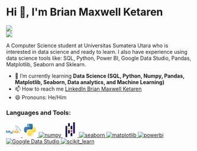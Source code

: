<h1 align="">Hi 👋, I'm Brian Maxwell Ketaren</h1>

<div style="display:flex; flex-direction:column">
  <img width="47%" src="https://github-readme-stats.vercel.app/api/top-langs/?username=brianketaren14&theme=radical"/>
  
  <img width="47%" src="https://github-readme-stats.vercel.app/api?username=brianketaren14&show_icons=true&theme=radical"/>

</div>



<p align="">A Computer Science student at Universitas Sumatera Utara who is interested in data science and ready to learn. I also have experience using data science tools like: SQL, Python, Power BI, Google Data Studio, Pandas, Matplotlib, Seaborn and Sklearn.</h3>

- 🌱 I’m currently learning **Data Science (SQL, Python, Numpy, Pandas, Matplotlib, Seaborn, Data analytics, and Machine Learning)**
- 📫 How to reach me <a href="https://www.linkedin.com/in/brian-maxwell-ketaren/" target="_blank" rel="noreferrer">LinkedIn Brian Maxwell Ketaren</a>
- 😄 Pronouns: He/Him

<p align="left">
</p>

<h3 align="left">Languages and Tools:</h3>
<p align="left"> 
  
  <a href="#" target="_blank" rel="noreferrer"> 
    <img src="https://raw.githubusercontent.com/devicons/devicon/master/icons/mysql/mysql-original-wordmark.svg" alt="mysql" width="40" height="40"/> 
  </a>
   <a href="#" target="_blank" rel="noreferrer"> 
    <img src="https://raw.githubusercontent.com/devicons/devicon/master/icons/python/python-original.svg" alt="python" width="40" height="40"/> 
  </a>
   <a href="#" target="_blank" rel="noreferrer"> 
    <img src="https://user-images.githubusercontent.com/67586773/105040771-43887300-5a88-11eb-9f01-bee100b9ef22.png" alt="numpy" width="40" height="40"/> 
  </a>
  <a href="#" target="_blank" rel="noreferrer"> 
   <img src="https://raw.githubusercontent.com/devicons/devicon/2ae2a900d2f041da66e950e4d48052658d850630/icons/pandas/pandas-original.svg" alt="pandas" width="40" height="40"/> 
  </a>
   <a href="#" target="_blank" rel="noreferrer"> 
    <img src="https://seaborn.pydata.org/_images/logo-mark-lightbg.svg" alt="seaborn" width="40" height="40"/> 
  </a> 
  <a href="#" target="_blank" rel="noreferrer"> 
    <img src="https://seeklogo.com/images/M/matplotlib-logo-7676870AC0-seeklogo.com.png" alt="matplotlib" width="40" height="40"/> 
  </a> 
  <a href="#" target="_blank" rel="noreferrer"> 
    <img src="https://static.wikia.nocookie.net/logopedia/images/8/8c/Kisspng-power-bi-business-intelligence-microsoft-azure-mic-office-365-d-nieuwe-cloud-omgeving-dynamics-on-5be7b365088c80.991032501541911397035.png/revision/latest/scale-to-width-down/1504?cb=20200213050332" alt="powerbi" width="40" height="40"/> 
  </a> 
   <a href="#" target="_blank" rel="noreferrer"> 
    <img src="https://www.gstatic.com/analytics-suite/header/suite/v2/ic_data_studio.svg" alt="Google Data Studio" width="40" height="40"/> 
  </a> 
  
  <a href="#" target="_blank" rel="noreferrer"> 
    <img src="https://upload.wikimedia.org/wikipedia/commons/0/05/Scikit_learn_logo_small.svg" alt="scikit_learn" width="40" height="40"/> 
  </a>
</p>


